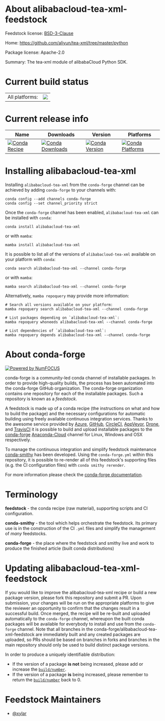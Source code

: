 About alibabacloud-tea-xml-feedstock
====================================

Feedstock license: [BSD-3-Clause](https://github.com/conda-forge/alibabacloud-tea-xml-feedstock/blob/main/LICENSE.txt)

Home: https://github.com/aliyun/tea-xml/tree/master/python

Package license: Apache-2.0

Summary: The tea-xml module of alibabaCloud Python SDK.

Current build status
====================


<table><tr><td>All platforms:</td>
    <td>
      <a href="https://dev.azure.com/conda-forge/feedstock-builds/_build/latest?definitionId=19838&branchName=main">
        <img src="https://dev.azure.com/conda-forge/feedstock-builds/_apis/build/status/alibabacloud-tea-xml-feedstock?branchName=main">
      </a>
    </td>
  </tr>
</table>

Current release info
====================

| Name | Downloads | Version | Platforms |
| --- | --- | --- | --- |
| [![Conda Recipe](https://img.shields.io/badge/recipe-alibabacloud--tea--xml-green.svg)](https://anaconda.org/conda-forge/alibabacloud-tea-xml) | [![Conda Downloads](https://img.shields.io/conda/dn/conda-forge/alibabacloud-tea-xml.svg)](https://anaconda.org/conda-forge/alibabacloud-tea-xml) | [![Conda Version](https://img.shields.io/conda/vn/conda-forge/alibabacloud-tea-xml.svg)](https://anaconda.org/conda-forge/alibabacloud-tea-xml) | [![Conda Platforms](https://img.shields.io/conda/pn/conda-forge/alibabacloud-tea-xml.svg)](https://anaconda.org/conda-forge/alibabacloud-tea-xml) |

Installing alibabacloud-tea-xml
===============================

Installing `alibabacloud-tea-xml` from the `conda-forge` channel can be achieved by adding `conda-forge` to your channels with:

```
conda config --add channels conda-forge
conda config --set channel_priority strict
```

Once the `conda-forge` channel has been enabled, `alibabacloud-tea-xml` can be installed with `conda`:

```
conda install alibabacloud-tea-xml
```

or with `mamba`:

```
mamba install alibabacloud-tea-xml
```

It is possible to list all of the versions of `alibabacloud-tea-xml` available on your platform with `conda`:

```
conda search alibabacloud-tea-xml --channel conda-forge
```

or with `mamba`:

```
mamba search alibabacloud-tea-xml --channel conda-forge
```

Alternatively, `mamba repoquery` may provide more information:

```
# Search all versions available on your platform:
mamba repoquery search alibabacloud-tea-xml --channel conda-forge

# List packages depending on `alibabacloud-tea-xml`:
mamba repoquery whoneeds alibabacloud-tea-xml --channel conda-forge

# List dependencies of `alibabacloud-tea-xml`:
mamba repoquery depends alibabacloud-tea-xml --channel conda-forge
```


About conda-forge
=================

[![Powered by
NumFOCUS](https://img.shields.io/badge/powered%20by-NumFOCUS-orange.svg?style=flat&colorA=E1523D&colorB=007D8A)](https://numfocus.org)

conda-forge is a community-led conda channel of installable packages.
In order to provide high-quality builds, the process has been automated into the
conda-forge GitHub organization. The conda-forge organization contains one repository
for each of the installable packages. Such a repository is known as a *feedstock*.

A feedstock is made up of a conda recipe (the instructions on what and how to build
the package) and the necessary configurations for automatic building using freely
available continuous integration services. Thanks to the awesome service provided by
[Azure](https://azure.microsoft.com/en-us/services/devops/), [GitHub](https://github.com/),
[CircleCI](https://circleci.com/), [AppVeyor](https://www.appveyor.com/),
[Drone](https://cloud.drone.io/welcome), and [TravisCI](https://travis-ci.com/)
it is possible to build and upload installable packages to the
[conda-forge](https://anaconda.org/conda-forge) [Anaconda-Cloud](https://anaconda.org/)
channel for Linux, Windows and OSX respectively.

To manage the continuous integration and simplify feedstock maintenance
[conda-smithy](https://github.com/conda-forge/conda-smithy) has been developed.
Using the ``conda-forge.yml`` within this repository, it is possible to re-render all of
this feedstock's supporting files (e.g. the CI configuration files) with ``conda smithy rerender``.

For more information please check the [conda-forge documentation](https://conda-forge.org/docs/).

Terminology
===========

**feedstock** - the conda recipe (raw material), supporting scripts and CI configuration.

**conda-smithy** - the tool which helps orchestrate the feedstock.
                   Its primary use is in the construction of the CI ``.yml`` files
                   and simplify the management of *many* feedstocks.

**conda-forge** - the place where the feedstock and smithy live and work to
                  produce the finished article (built conda distributions)


Updating alibabacloud-tea-xml-feedstock
=======================================

If you would like to improve the alibabacloud-tea-xml recipe or build a new
package version, please fork this repository and submit a PR. Upon submission,
your changes will be run on the appropriate platforms to give the reviewer an
opportunity to confirm that the changes result in a successful build. Once
merged, the recipe will be re-built and uploaded automatically to the
`conda-forge` channel, whereupon the built conda packages will be available for
everybody to install and use from the `conda-forge` channel.
Note that all branches in the conda-forge/alibabacloud-tea-xml-feedstock are
immediately built and any created packages are uploaded, so PRs should be based
on branches in forks and branches in the main repository should only be used to
build distinct package versions.

In order to produce a uniquely identifiable distribution:
 * If the version of a package **is not** being increased, please add or increase
   the [``build/number``](https://docs.conda.io/projects/conda-build/en/latest/resources/define-metadata.html#build-number-and-string).
 * If the version of a package **is** being increased, please remember to return
   the [``build/number``](https://docs.conda.io/projects/conda-build/en/latest/resources/define-metadata.html#build-number-and-string)
   back to 0.

Feedstock Maintainers
=====================

* [@xylar](https://github.com/xylar/)

